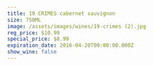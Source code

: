 ```yaml
---
title: 19 CRIMES cabernet sauvignon
size: 750ML
image: /assets/images/wines/19-crimes (2).jpg
reg_price: $10.99
special_price: $8.99
expiration_date: 2016-04-20T00:00:00.000Z
show_wine: false
---
```



